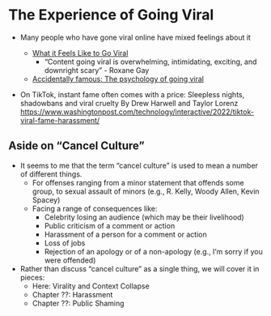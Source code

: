 # The Experience of Going Viral
- Many people who have gone viral online have mixed feelings about it
  - [What it Feels Like to Go Viral](https://psmag.com/economics/going-viral-is-like-doing-cartwheels-on-the-water-spout-of-a-giant-whale)
    - “Content going viral is overwhelming, intimidating, exciting, and downright scary” - Roxane Gay
  - [Accidentally famous: The psychology of going viral](https://www.cnn.com/2018/03/16/health/social-media-fame/index.html)

- On TikTok, instant fame often comes with a price: Sleepless nights, shadowbans and viral cruelty
By Drew Harwell and Taylor Lorenz https://www.washingtonpost.com/technology/interactive/2022/tiktok-viral-fame-harassment/

## Aside on “Cancel Culture”
- It seems to me that the term “cancel culture” is used to mean a number of different things.
  - For offenses ranging from a minor statement that offends some group, to sexual assault of minors (e.g., R. Kelly, Woody Allen, Kevin Spacey)
  - Facing a range of consequences like:
    - Celebrity losing  an audience (which may be their livelihood)
    - Public criticism of a comment or action
    - Harassment of a person for a comment  or action
    - Loss of jobs
    - Rejection of an apology or of a non-apology (e.g., I’m sorry if you were offended)
- Rather than discuss “cancel culture” as a single thing, we will cover it in pieces:
  - Here: Virality and Context Collapse
  - Chapter ??: Harassment
  - Chapter ??: Public Shaming
